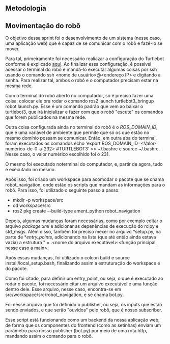 ## Metodologia

## Movimentação do robô

O objetivo dessa sprint foi o desenvolvimento de um sistema (nesse caso, uma aplicação web) que é capaz de se comunicar com o robô e fazê-lo se mover. 

Para tal, primeiramente foi necessário realiazar a configuração do Turtlebot conforme é explicado [aqui](https://rmnicola.github.io/m6-ec-encontros/setupturtle#1-instalando-o-sistema-operacional-no-raspberry-pi). Ao finalizar essa configuração, é possível acessar o terminal do robô e mandá-lo executar algumas coisas por ssh usando o comando ssh <nome de usuário>@<endereço IP> e digitando a senha. Para realizar tal, ambos o robô e o computador precisam estar na mesma rede.

Com o terminal do robô aberto no computador, só é preciso fazer uma coisa: colocar ele pra rodar o comando ros2 launch turtlebot3_bringup robot.launch.py. Esse é um comando padrão que vem ao baixar o turtlebot3, que irá inicializar e fazer com que o robô "escute" os comandos que forem publicados na mesma rede.

Outra coisa configurada ainda no terminal do robô é o *ROS_DOMAIN_ID*, que é uma variável de ambiente que permite que só os que estão no mesmo domínio possam se comunicar. Então, em outra aba do terminal, foram executados os comandos echo 'export ROS_DOMAIN_ID=<Valor-numérico-de-0-a-232> #TURTLEBOT3' >> ~/.bashrc e source ~/.bashrc. Nesse caso, o valor numérico escolhido foi o 231. 

O mesmo foi executado noterminal do computador, e, partir de agora, tudo é executado no mesmo.

Após isso, foi criado um workspace para acomodar o pacote que se chama robot_navigation, onde estão os scripts que mandam as informações para o robô. Para isso, foi utilizado o seguinte passo a passo:

- mkdir -p workspace/src
- cd workspace/src
- ros2 pkg create --build-type ament_python robot_navigation

Depois, algumas mudanças foram necessárias, como por exemplo editar o arquivo *package.xml* e adicionar as depenências de execução do rclpy e std_msgs. Além disso, também foi preciso mexer no arquivo *setup.py, na parte de **entry_points*, adicionando na lista (que até então ainda estava vazia) a estrutura "<nome do comando> = <nome do pacote>.<nome do arquivo executável>:<função principal, nesse caso a main>.

Após essas mudanças, foi utilizado o colcon build e source install/local_setup.bash, finalizando assim a estruturação do workspace e do pacote.

Como foi citado, para definir um entry_point, ou seja, o que é executado ao rodar o pacote, foi necessário citar um arquivo executável e uma função dentro dele. Esse arquivo, nesse caso, encontra-se em src/workspace/src/robot_navigation, e se chama bot.py.

Foi nesse arquivo que foi definido o publisher, ou seja, os inputs que estão sendo enviados, e que serão "ouvidos" pelo robô, que é nosso subscriber.

Esse script está funcionando como um backend da nossa aplicação web, de forma que os componentes do frontend (como as setinhas) enviam um parâmetro para nosso publisher (bot.py) por meio de uma rota http, mandando assim o comando para o robô.